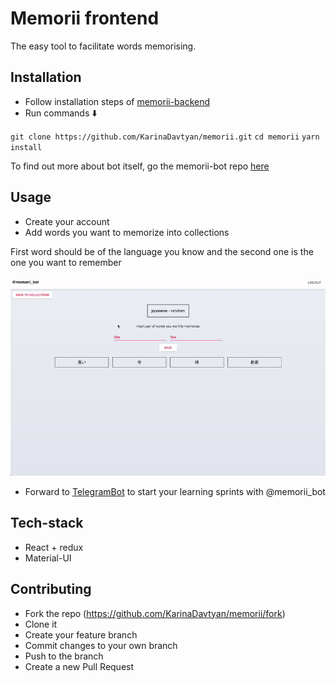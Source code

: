 # Memorii frontend

The easy tool to facilitate words memorising.

Installation
----

+ Follow installation steps of [memorii-backend](https://github.com/KarinaDavtyan/memorii-backend)
+ Run commands ⬇️

`git clone https://github.com/KarinaDavtyan/memorii.git`
`cd memorii`
`yarn install`

To find out more about bot itself, go the memorii-bot repo [here](https://github.com/KarinaDavtyan/memorii-bot)

Usage
----
+ Create your account
+ Add words you want to memorize into collections

First word should be of the language you know and the second one is the one you want to remember

![gif](src/media/memorii_gif.gif)

+ Forward to [TelegramBot](https://telegram.me/memorii_bot) to start your learning sprints with @memorii_bot

Tech-stack
----

+ React + redux
+ Material-UI


Contributing
----

+ Fork the repo (https://github.com/KarinaDavtyan/memorii/fork)
+ Clone it
+ Create your feature branch
+ Commit changes to your own branch
+ Push to the branch
+ Create a new Pull Request
